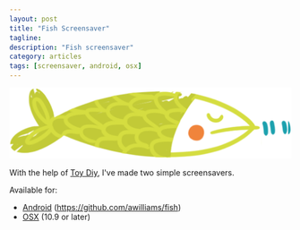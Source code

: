 ```yaml
---
layout: post
title: "Fish Screensaver"
tagline:
description: "Fish screensaver"
category: articles
tags: [screensaver, android, osx]
---
```


![Fish Logo](/images/fish.png)

With the help of [Toy Diy](http://www.maitemutuberria.com/personal/toy-diy/), I've made two simple screensavers.

Available for:

 * [Android](https://play.google.com/store/apps/details?id=com.ten15.diyfish) (https://github.com/awilliams/fish)
 * [OSX](/Fish.saver.zip) (10.9 or later)

